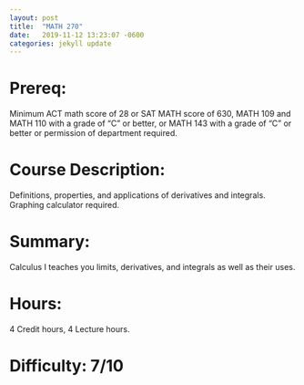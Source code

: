 ```yaml
---
layout: post
title:  "MATH 270"
date:   2019-11-12 13:23:07 -0600
categories: jekyll update
---
```

# Prereq:  
Minimum ACT math score of 28 or SAT MATH score of 630, MATH 109 and MATH 110 with a grade of “C” or better, or MATH 143 with a grade of “C” or better or permission of department required.  
  
# Course Description: 
Definitions, properties, and applications of derivatives and integrals. Graphing calculator required.  
  
# Summary:  
Calculus I teaches you limits, derivatives, and integrals as well as their uses.  
  
# Hours:  
4 Credit hours, 4 Lecture hours.  
    
# Difficulty:  7/10  